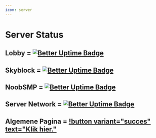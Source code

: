 ```yaml
---
icon: server
---
```


# Server Status

## Lobby = [![Better Uptime Badge](https://betteruptime.com/status-badges/v1/monitor/bs39.svg)](https://betteruptime.com/?utm_source=status_badge)


## Skyblock = [![Better Uptime Badge](https://betteruptime.com/status-badges/v1/monitor/bs3a.svg)](https://betteruptime.com/?utm_source=status_badge)

## NoobSMP = [![Better Uptime Badge](https://betteruptime.com/status-badges/v1/monitor/bs38.svg)](https://betteruptime.com/?utm_source=status_badge)

## Server Network = [![Better Uptime Badge](https://betteruptime.com/status-badges/v1/monitor/bs3e.svg)](https://betteruptime.com/?utm_source=status_badge)

## Algemene Pagina = [!button variant="succes" text="Klik hier."](https://status.mznb.nl)
